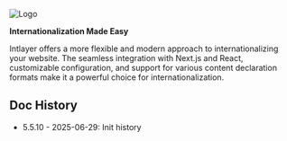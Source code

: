 ![Logo](https://github.com/aymericzip/intlayer/blob/main/packages/@intlayer/design-system/src/components/Logo/logo_with_text_no_frame.svg)

**Internationalization Made Easy**

Intlayer offers a more flexible and modern approach to internationalizing your website. The seamless integration with Next.js and React, customizable configuration, and support for various content declaration formats make it a powerful choice for internationalization.

## Doc History

- 5.5.10 - 2025-06-29: Init history
